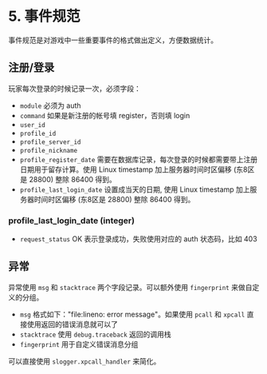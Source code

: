 # 5. 事件规范

事件规范是对游戏中一些重要事件的格式做出定义，方便数据统计。

## 注册/登录

玩家每次登录的时候记录一次，必须字段：

- `module` 必须为 auth
- `command` 如果是新注册的帐号填 register，否则填 login
- `user_id`
- `profile_id`
- `profile_server_id`
- `profile_nickname`
- `profile_register_date` 需要在数据库记录，每次登录的时候都需要带上注册日期用于留存计算。使用 Linux timestamp 加上服务器时间时区偏移 (东8区是 28800) 整除 86400 得到。
- `profile_last_login_date` 设置成当天的日期, 使用 Linux timestamp 加上服务器时间时区偏移 (东8区是 28800) 整除 86400 得到。

### profile\_last\_login\_date (integer)

- `request_status` OK 表示登录成功，失败使用对应的 auth 状态码，比如 403

## 异常

异常使用 `msg` 和 `stacktrace` 两个字段记录。可以额外使用 `fingerprint` 来做自定义的分组。

- `msg` 格式如下："file:lineno: error message"。如果使用 `pcall` 和 `xpcall` 直接使用返回的错误消息就可以了
- `stacktrace` 使用 `debug.traceback` 返回的调用栈
- `fingerprint` 用于自定义错误消息分组

可以直接使用 `slogger.xpcall_handler` 来简化。
